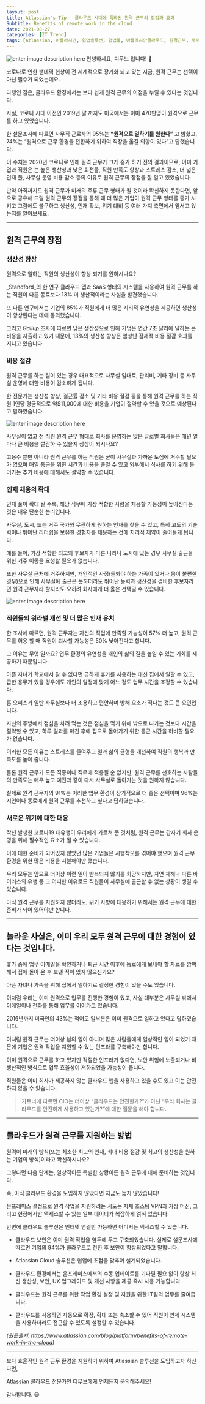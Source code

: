 ```yaml
---
layout: post
title: Atlassian's Tip - 클라우드 시대에 특화된 원격 근무의 장점과 효과
Subtitle: Benefits of remote work in the cloud
date: 2021-08-27
categories: [IT Trend]
tags: [Atlassian, 아틀라시안, 협업솔루션, 협업툴, 아틀라시안클라우드, 원격근무, 재택근무, Atlassian Cloud, Remote Work, Working Culture, New Normal]
---
```


![enter image description here](https://i1.wp.com/atlassianblog.wpengine.com/wp-content/uploads/2020/07/remote-cloud2-1.png?w=1160&ssl=1)
안녕하세요, 디무브 입니다! 🎈

코로나로 인한 팬데믹 현상이 전 세계적으로 장기화 되고 있는 지금, 원격 근무는 선택이 아닌 필수가 되었는데요. 

다행인 점은, 클라우드 환경에서는 보다 쉽게 원격 근무의 이점을 누릴 수 있다는 것입니다.

사실, 코로나 시대 이전인 2019년 말 까지도 미국에서는 이미 470만명이 원격으로 근무를 하고 있었습니다.

한 설문조사에 따르면 사무직 근로자의 95%는 **“원격으로 일하기를 원한다”** 고 밝혔고, 74%는 “원격으로 근무 환경을 전환하기 위하여 직장을 옮길 의향이 있다”고 답했습니다.

이 수치는 2020년 코로나로 인해 원격 근무가 크게 증가 하기 전의 결과이므로, 이미 기업과 직원은 는 높은 생산성과 낮은 회전율, 직원 만족도 향상과 스트레스 감소, 더 넓은 인재 풀, 사무실 운영 비용 감소 등의 이유로 원격 근무의 장점을 잘 알고 있었습니다.

만약 아직까지도 원격 근무가 미래의 주류 근무 형태가 될 것이라 확신하지 못한다면, 앞으로 공유해 드릴 원격 근무의 장점을 통해 왜 더 많은 기업이 원격 근무 형태를 증가 시키고 그럼에도 불구하고 생산성, 인재 확보, 위기 대비 등 여러 가지 측면에서 앞서고 있는지를 알아보세요.

---

## 원격 근무의 장점

### 생산성 향상

원격으로 일하는 직원의 생산성이 향상 되기를 원하시나요? 

_Standford_의 한 연구 클라우드 앱과 SaaS 형태의 시스템을 사용하여 원격 근무를 하는 직원이 다른 동료보다 13% 더 생산적이라는 사실을 발견했습니다.

또 다른 연구에서는 기업의 85%가 직원에게 더 많은 지리적 유연성을 제공하면 생산성이 향상된다는 데에 동의했습니다. 

그리고 _Gallup_ 조사에 따르면 낮은 생산성으로 인해 기업은 연간 7조 달러에 달하는 큰 비용을 지출하고 있기 때문에, 13%의 생산성 향상은 엄청난 잠재적 비용 절감 효과를 지니고 있습니다.

### 비용 절감

원격 근무를 하는 팀이 있는 경우 대표적으로 사무실 임대료, 관리비, 기타 장비 등 사무실 운영에 대한 비용이 감소하게 됩니다. 

한 전문가는 생산성 향상, 결근률 감소 및 기타 비용 절감 등을 통해 원격 근무를 하는 직원 1인당 평균적으로 약$11,000에 대한 비용을 기업이 절약할 수 있을 것으로 예상된다고 말하였습니다. 

![enter image description here](https://i1.wp.com/atlassianblog.wpengine.com/wp-content/uploads/2020/07/screen-shot-2020-07-24-at-11.46.00-am.png?w=1280&ssl=1)

사무실이 없고 전 직원 원격 근무 형태로 회사를 운영하는 많은 글로벌 회사들은 매년 얼마나 큰 비용을 절감하 수 있을지 상상이 되시나요?

고용주 뿐만 아니라 원격 근무를 하는 직원은 굳이 사무실과 가까운 도심에 거주할 필요가 없으며 매일 통근을 위한 시간과 비용을 줄일 수 있고 외부에서 식사를 하기 위해 들어가는 추가 비용에 대해서도 절약할 수 있습니다.

### 인재 채용의 확대

인재 풀이 확대 될 수록, 해당 직무에 가장 적합한 사람을 채용할 가능성이 높아진다는 것은 매우 단순한 논리입니다.

사무실, 도시, 또는 거주 국가와 무관하게 원하는 인재를 찾을 수 있고, 특히 고도의 기술력이나 뛰어난 리더쉽을 보유한 경험자를 채용하는 것에 지리적 제약이 줄어들게 됩니다.

예를 들어, 가장 적합한 최고의 후보자가 다른 나라나 도시에 있는 경우 사무실 출근을 위한 거주 이동을 요청할 필요가 없습니다.

또한 사무실 근처에 거주하지만, 개인적인 사정(돌봐야 하는 가족이 있거나 몸이 불편한 경우)으로 인해 사무실에 출근은 못하더라도 뛰어난 능력과 생산성을 겸비한 후보자라면 원격 근무자라 할지라도 오히려 회사에게 더 옳은 선택일 수 있습니다.

![enter image description here](https://i1.wp.com/atlassianblog.wpengine.com/wp-content/uploads/2020/05/future-proof-2@2x.png?w=1280&ssl=1)

### 직원들의 워라밸 개선 및 더 많은 인재 유치

한 조사에 따르면, 원격 근무자는 자신의 직업에 만족할 가능성이 57% 더 높고, 원격 근무를 허용 할 때 직원이 퇴사할 가능성은 50% 낮아진다고 합니다.

그 이유는 무엇 일까요? 업무 환경의 유연성을 개인의 삶의 질을 높일 수 있는 기회를 제공하기 때문입니다.

아픈 자녀가 학교에서 갈 수 없다면 급하게 휴가를 사용하는 대신 집에서 일할 수 있고, 급한 용무가 있을 경우에도 개인의 일정에 맞게 어느 정도 업무 시간을 조정할 수 있습니다.

홈 오피스가 일반 사무실보다 더 조용하고 편안하며 방해 요소가 적다는 것도 큰 요인입니다.

자신의 주방에서 점심을 차려 먹는 것은 점심을 먹기 위해 밖으로 나가는 것보다 시간을 절약할 수 있고, 하루 일과를 마친 후에 집으로 돌아가기 위한 통근 시간을 허비할 필요가 없습니다.

이러한 모든 이유는 스트레스를 줄여주고 일과 삶의 균형을 개선하여 직원의 행복과 만족도를 높여 줍니다.

물론 원격 근무가 모든 직종이나 직무에 적용될 순 없지만, 원격 근무를 선호하는 사람들의 만족도는 매우 높고 예전과 같이 다시 사무실로 돌아가는 것을 원하지 않습니다.

실제로 원격 근무자의 91%는 이러한 업무 환경이 장기적으로 더 좋은 선택이며 96%는 지인이나 동료에게 원격 근무를 추천하고 싶다고 답하였습니다.

### 새로운 위기에 대한 대응

작년 발생한 코로나19 대유행이 우리에게 가르쳐 준 것처럼, 원격 근무는 갑자기 회사 운영을 위해 필수적인 요소가 될 수 있습니다.

이에 대한 준비가 되어있지 않았던 많은 기업들은 시행착오를 겪어야 했으며 원격 근무 환경을 위한 많은 비용을 지불해야만 했습니다.

우리 모두는 앞으로 더이상 이런 일이 반복되지 않기를 희망하지만, 자연 재해나 다른 바이러스의 유행 등 그 어떠한 이유로도 직원들이 사무실에 출근할 수 없는 상황이 생길 수 있습니다.

아직 원격 근무를 지원하지 않더라도, 위기 사항에 대응하기 위해서는 원격 근무에 대한 준비가 되어 있어야만 합니다.

---

## 놀라운 사실은, 이미 우리 모두 원격 근무에 대한 경험이 있다는 것입니다.

휴가 중에 업무 이메일을 확인하거나 퇴근 시간 이후에 동료에게 보내야 할 자료를 깜빡해서 집에 돌아 온 후 보낸 적이 있지 않으신가요?

아픈 자녀나 가족을 위해 집에서 일하기로 결정한 경험이 있을 수도 있습니다.

이처럼 우리는 이미 원격으로 업무를 진행한 경험이 있고, 사실 대부분은 사무실 밖에서 이메일이나 전화를 통해 업무를 이어가고 있습니다.

2016년까지 미국인의 43%는 적어도 일부분은 이미 원격으로 일하고 있다고 답하였습니다.

이처럼 원격 근무는 더이상 남의 일이 아니며 많은 사람들에게 일상적인 일이 되었기 때문에 기업은 원격 작업을 지원할 수 있는 인프라를 구축해야만 합니다.

이미 원격으로 근무를 하고 있지만 적절한 인프라가 없다면, 보안 위험에 노출되거나 비 생산적인 방식으로 업무 효율성이 저하되었을 가능성이 큽니다.

직원들은 이미 회사가 제공하지 않는 클라우드 앱을 사용하고 있을 수도 있고 이는 안전하지 않을 수 있습니다.

> 가트너에 따르면 CIO는 더이상 “클라우드는 안전한가?”가 아닌 “우리 회사는 클라우드를 안전하게 사용하고 있는가?”에 대한 질문을 해야 합니다.

---
## 클라우드가 원격 근무를 지원하는 방법

원격이 미래의 방식(또는 최소한 최고의 인재, 최대 비용 절감 및 최고의 생산성을 원하는 기업의 방식)이라고 확신하시나요?

그렇다면 다음 단계는, 일상적이든 특별한 상황이든 원격 근무에 대해 준비하는 것입니다.

즉, 아직 클라우드 환경을 도입하지 않았다면 지금도 늦지 않았습니다!

온프레미스 설정으로 원격 작업을 지원하려는 시도는 자체 호스팅 VPN과 가상 머신, 그리고 현장에서만 액세스할 수 있는 일부 데이터가 복잡하게 얽혀 있습니다.

반면에 클라우드 솔루션은 인터넷 연결만 가능하면 어디서든 액세스할 수 있습니다.

-   클라우드 보안은 이미 원격 작업을 염두에 두고 구축되었습니다. 실제로 설문조사에 따르면 기업의 94%가 클라우드로 전환 후 보안이 향상되었다고 말합니다.
    
-   Atlassian Cloud 솔루션은 협업에 초점을 맞추어 설계되었습니다.
    
-   클라우드 환경에서는 온프레미스에서의 수동 업데이트를 기다릴 필요 없이 항상 최신 생산성, 보안, UX 업그레이드 및 개선 사항을 제공 즉시 사용 가능합니다.
    
-   클라우드는 원격 근무를 위한 작업 환경 설정 및 지원을 위한 IT팀의 업무를 줄여줍니다.
    
-   클라우드를 사용하면 자동으로 확장, 확대 또는 축소할 수 있어 직원이 언제 시스템을 사용하더라도 접근할 수 있도록 설정할 수 있습니다.
    


*(원문출처: https://www.atlassian.com/blog/platform/benefits-of-remote-work-in-the-cloud)*

----------

보다 효율적인 원격 근무 환경을 지원하기 위하여 Atlassian 솔루션을 도입하고자 하신다면,

Atlassian 클라우드 전문가인 디무브에게 언제든지 문의해주세요!

감사합니다. 😃
